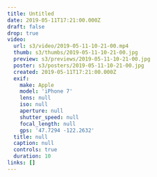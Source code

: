 ```yaml
---
title: Untitled
date: 2019-05-11T17:21:00.000Z
draft: false
drop: true
video:
  url: s3/video/2019-05-11-10-21-00.mp4
  thumb: s3/thumbs/2019-05-11-10-21-00.jpg
  preview: s3/previews/2019-05-11-10-21-00.jpg
  poster: s3/posters/2019-05-11-10-21-00.jpg
  created: 2019-05-11T17:21:00.000Z
  exif:
    make: Apple
    model: 'iPhone 7'
    lens: null
    iso: null
    aperture: null
    shutter_speed: null
    focal_length: null
    gps: '47.7294 -122.2632'
  title: null
  caption: null
  controls: true
  duration: 10
links: []
---
```

